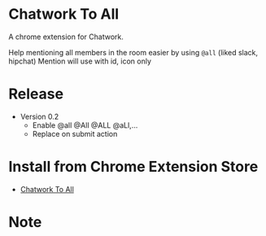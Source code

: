 # Chatwork To All
A chrome extension for Chatwork.

Help mentioning all members in the room easier by using `@all` (liked slack, hipchat)
Mention will use with id, icon only

# Release
- Version 0.2
  - Enable @all @All @ALL @aLl,...
  - Replace on submit action

# Install from Chrome Extension Store
- [Chatwork To All](https://chrome.google.com/webstore/detail/chatwork-to-all/pfaadngdpaokechkeccaimodnieinmlo)

# Note
